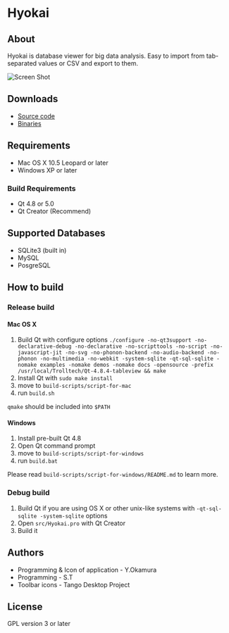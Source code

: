 Hyokai
==========

About
-----

Hyokai is database viewer for big data analysis.
Easy to import from tab-separated values or CSV and export to them.

![Screen Shot](http://informationsea.info/apps/tableview/img/screenshot2.png)

Downloads
---------

* [Source code](https://github.com/informationsea/Hyokai)
* [Binaries](http://informationsea.info/apps/tableview/downloads.html)

Requirements
------------

* Mac OS X 10.5 Leopard or later
* Windows XP or later

### Build Requirements

* Qt 4.8 or 5.0
* Qt Creator (Recommend)

Supported Databases
-------------------

* SQLite3 (built in)
* MySQL
* PosgreSQL

How to build
------------

### Release build

#### Mac OS X

1. Build Qt with configure options `./configure -no-qt3support -no-declarative-debug -no-declarative -no-scripttools -no-script -no-javascript-jit -no-svg -no-phonon-backend -no-audio-backend -no-phonon -no-multimedia -no-webkit -system-sqlite -qt-sql-sqlite -nomake examples -nomake demos -nomake docs -opensource -prefix /usr/local/Trolltech/Qt-4.8.4-tableview && make`
2. Install Qt with `sudo make install`
3. move to `build-scripts/script-for-mac`
4. run `build.sh`

`qmake` should be included into `$PATH`

#### Windows

1. Install pre-built Qt 4.8
2. Open Qt command prompt
3. move to `build-scripts/script-for-windows`
4. run `build.bat`

Please read `build-scripts/script-for-windows/README.md` to learn more.

### Debug build

1. Build Qt if you are using OS X or other unix-like systems with `-qt-sql-sqlite -system-sqlite` options
2. Open `src/Hyokai.pro` with Qt Creator
3. Build it

Authors
-------

* Programming & Icon of application - Y.Okamura
* Programming - S.T
* Toolbar icons - Tango Desktop Project

License
-------

GPL version 3 or later

